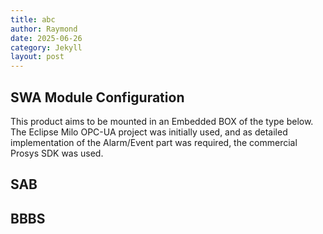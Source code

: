 ```yaml
---
title: abc
author: Raymond
date: 2025-06-26
category: Jekyll
layout: post
---
```


## SWA Module Configuration
This product aims to be mounted in an Embedded BOX of the type below.
The Eclipse Milo OPC-UA project was initially used, and as detailed implementation of the Alarm/Event part was required, 
the commercial Prosys SDK was used.

## SAB 

## BBBS
